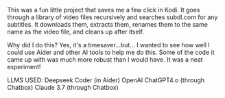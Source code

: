 This was a fun little project that saves me a few click in Kodi.  It goes through a library of video files recursively and searches subdl.com for any subtitles.  It downloads them, extracts them, renames them to the same name as the video file, and cleans up after itself.

Why did I do this?  Yes, it's a timesaver...but...  I wanted to see how well I could use Aider and other AI tools to help me do this.  Some of the code it came up with was much more robust than I would have.  It was a neat experiment!

LLMS USED:
Deepseek Coder (in Aider)
OpenAI ChatGPT4.o (through Chatbox)
Claude 3.7 (through Chatbox)
